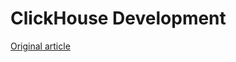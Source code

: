# ClickHouse Development


[Original article](https://clickhouse.yandex/docs/en/development/) <!--hide-->
